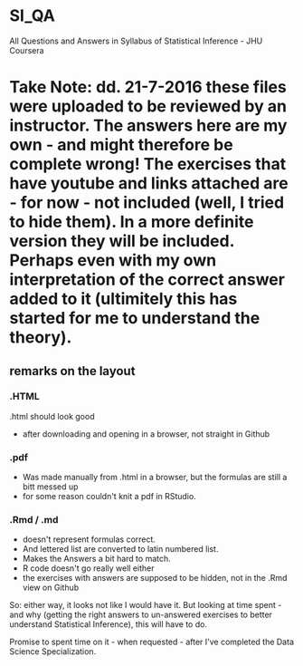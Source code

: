 # SI_QA
All Questions and Answers in Syllabus of Statistical Inference - JHU Coursera

# Take Note: dd. 21-7-2016 these files were uploaded to be reviewed by an instructor. The answers here are my own - and might therefore be complete wrong! The exercises that have youtube and links attached are - for now - not included (well, I tried to hide them). In a more definite version they will be included. Perhaps even with my own interpretation of the correct answer added to it (ultimitely this has started for me to understand the theory). 

## remarks on the layout

### .HTML
.html should look good 
* after downloading and opening in a browser, not straight in Github

### .pdf
* Was made manually from .html in a browser, but the formulas are still a bitt messed up
* for some reason couldn't knit a pdf in RStudio.

### .Rmd / .md
* doesn't represent formulas correct. 
* And lettered list are converted to latin numbered list. 
* Makes the Answers a bit hard to match. 
* R code doesn't go really well either
* the exercises with answers are supposed to be hidden, not in the .Rmd view on Github

So: either way, it looks not like I would have it. But looking at time spent - and why (getting the right answers to un-answered exercises to better understand Statistical Inference), this will have to do. 

Promise to spent time on it - when requested - after I've completed the Data Science Specialization.
